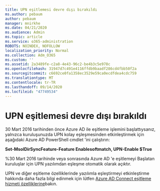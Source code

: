 ```yaml
---
title: UPN eşitlemesi devre dışı bırakıldı
ms.author: pebaum
author: pebaum
manager: mnirkhe
ms.date: 04/21/2020
ms.audience: Admin
ms.topic: article
ms.service: o365-administration
ROBOTS: NOINDEX, NOFOLLOW
localization_priority: Normal
ms.collection: Adm_O365
ms.custom: ''
ms.assetid: 2a3489fe-c2a8-4e43-96c2-be4b3c5e978c
ms.openlocfilehash: 31947d7c491e4116ffdb9baadf286cd4fbb50f2a
ms.sourcegitcommit: c6692ce0fa1358ec3529e59ca0ecdfdea4cdc759
ms.translationtype: MT
ms.contentlocale: tr-TR
ms.lasthandoff: 09/14/2020
ms.locfileid: "47749534"
---
```

# <a name="upn-sync-disabled"></a>UPN eşitlemesi devre dışı bırakıldı

30 Mart 2016 tarihinden önce Azure AD ile eşitleme işlemini başlattıysanız, yalnızca kuruluşunuzda UPN kolay eşleşmesinden etkinleştirmek için aşağıdaki Azure AD PowerShell cmdlet 'ini çalıştırın:
  
 **Set-MsolDirSyncFeature-Feature Enablesoftmatch, UPN-Enable $True**
  
%30 Mart 2016 tarihinde veya sonrasında Azure AD 'e eşitlemeyi Başlatan kuruluşlar için UPN yazılımdan eşleşme otomatik olarak açıktır.
  
UPN ve diğer eşitleme özelliklerinde yazılımla eşleştirmeyi etkinleştirme hakkında daha fazla bilgi edinmek için lütfen [Azure AD Connect eşitleme hizmeti özelliklerine](https://docs.microsoft.com/azure/active-directory/connect/active-directory-aadconnectsyncservice-features)bakın.
  

